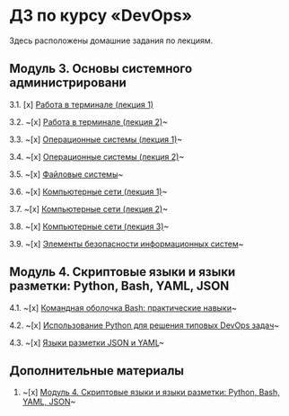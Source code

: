 # ДЗ по курсу «DevOps» 


Здесь расположены домашние задания по лекциям. 

## Модуль 3. Основы системного администрировани

3.1. [x] [Работа в терминале (лекция 1)](03-sysadmin-01-terminal/README.md)

3.2. ~[x] [Работа в терминале (лекция 2)](03-sysadmin-02-terminal/README.md)~

3.3. ~[х] [Операционные системы (лекция 1)](03-sysadmin-03-os/README.md)~

3.4. ~[х] [Операционные системы (лекция 2)](https://github.com/netology-code/sysadm-homeworks/tree/master/03-sysadmin-04-os)~

3.5. ~[х] [Файловые системы](https://github.com/netology-code/sysadm-homeworks/tree/master/03-sysadmin-05-fs)~

3.6. ~[x] [Компьютерные сети (лекция 1)](https://github.com/netology-code/sysadm-homeworks/tree/master/03-sysadmin-06-net)~

3.7. ~[х] [Компьютерные сети (лекция 2)](https://github.com/netology-code/sysadm-homeworks/tree/master/03-sysadmin-07-net)~

3.8. ~[х] [Компьютерные сети (лекция 3)](https://github.com/netology-code/sysadm-homeworks/tree/master/03-sysadmin-08-net)~

3.9. ~[х] [Элементы безопасности информационных систем](https://github.com/netology-code/sysadm-homeworks/tree/master/03-sysadmin-09-security)~

## Модуль 4. Скриптовые языки и языки разметки: Python, Bash, YAML, JSON

4.1. ~[х] [Командная оболочка Bash: практические навыки](https://github.com/netology-code/sysadm-homeworks/tree/master/04-script-01-bash)~

4.2. ~[x] [Использование Python для решения типовых DevOps задач](https://github.com/netology-code/sysadm-homeworks/tree/master/04-script-02-py)~

4.3. ~[x] [Языки разметки JSON и YAML](https://github.com/netology-code/sysadm-homeworks/tree/master/04-script-03-yaml)~

## Дополнительные материалы

1. ~[x] [Модуль 4. Скриптовые языки и языки разметки: Python, Bash, YAML, JSON](https://github.com/netology-code/sysadm-homeworks/tree/master/04-script-03-yaml/additional-info)~


